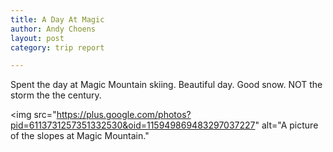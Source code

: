 ```yaml
---
title: A Day At Magic
author: Andy Choens
layout: post
category: trip report

---
```


Spent the day at Magic Mountain skiing. Beautiful day. Good snow. NOT
the storm the the century.

<img
 src="https://plus.google.com/photos?pid=6113731257351332530&oid=115949869483297037227"
 alt="A picture of the slopes at Magic Mountain."
>

